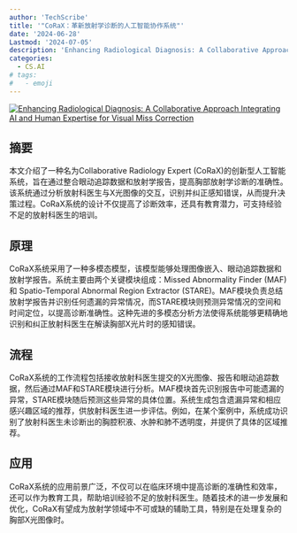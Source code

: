 ```yaml
---
author: 'TechScribe'
title: '"CoRaX：革新放射学诊断的人工智能协作系统"'
date: '2024-06-28'
Lastmod: '2024-07-05'
description: 'Enhancing Radiological Diagnosis: A Collaborative Approach Integrating AI and Human Expertise for Visual Miss Correction'
categories:
  - CS.AI
# tags:
#   - emoji
---
```


[![Enhancing Radiological Diagnosis: A Collaborative Approach Integrating AI and Human Expertise for Visual Miss Correction](https://arxiv-research-1301205113.cos.ap-guangzhou.myqcloud.com/images/2406.19686v1.pdf_0.jpg)](https://arxiv.org/abs/2406.19686v1)

## 摘要

本文介绍了一种名为Collaborative Radiology Expert (CoRaX)的创新型人工智能系统，旨在通过整合眼动追踪数据和放射学报告，提高胸部放射学诊断的准确性。该系统通过分析放射科医生与X光图像的交互，识别并纠正感知错误，从而提升决策过程。CoRaX系统的设计不仅提高了诊断效率，还具有教育潜力，可支持经验不足的放射科医生的培训。<!--more-->

## 原理

CoRaX系统采用了一种多模态模型，该模型能够处理图像嵌入、眼动追踪数据和放射学报告。系统主要由两个关键模块组成：Missed Abnormality Finder (MAF) 和 Spatio-Temporal Abnormal Region Extractor (STARE)。MAF模块负责总结放射学报告并识别任何遗漏的异常情况，而STARE模块则预测异常情况的空间和时间定位，以提高诊断准确性。这种先进的多模态分析方法使得系统能够更精确地识别和纠正放射科医生在解读胸部X光片时的感知错误。

## 流程

CoRaX系统的工作流程包括接收放射科医生提交的X光图像、报告和眼动追踪数据，然后通过MAF和STARE模块进行分析。MAF模块首先识别报告中可能遗漏的异常，STARE模块随后预测这些异常的具体位置。系统生成包含遗漏异常和相应感兴趣区域的推荐，供放射科医生进一步评估。例如，在某个案例中，系统成功识别了放射科医生未诊断出的胸腔积液、水肿和肺不透明度，并提供了具体的区域推荐。

## 应用

CoRaX系统的应用前景广泛，不仅可以在临床环境中提高诊断的准确性和效率，还可以作为教育工具，帮助培训经验不足的放射科医生。随着技术的进一步发展和优化，CoRaX有望成为放射学领域中不可或缺的辅助工具，特别是在处理复杂的胸部X光图像时。